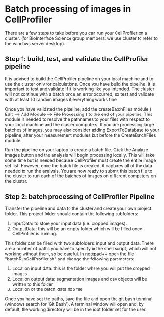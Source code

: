 <h1> Batch processing of images in CellProfiler </h1>


There are a few steps to take before you can run your CellProfiler on a cluster. (for BioInterface Science group members: we use cluster to refer to the windows server desktop). 

<h2> Step 1: build, test, and validate the CellProfiler pipeline </h2>
It is advised to build the CellProfiler pipeline on your local machine and to use the cluster only for calculations. Once you have build the pipeline, it is important to test and validate if it is working like you intended. The cluster will not continue with a batch once an error occurred, so test and validate with at least 10 random images if everything works fine. 

Once you have validated the pipeline, add the createBatchFiles module ( Edit --> Add Module --> File Processing ) to the end of your pipeline. This module is needed to resolve the pathnames to your files with respect to your local machine and the cluster computers. If you are processing large batches of images, you may also consider adding ExportToDatabase to your pipeline, after your measurement modules but before the CreateBatchFiles module. 

Run the pipeline on your laptop to create a batch file. Click the Analyze images button and the analysis will begin processing locally. This will take some time but is needed because CellProfiler must  create the entire image set list. However, once the batch file is created, it captures all of the data needed to run the analysis. You are now ready to submit this batch file to the cluster to run each of the batches of images on different computers on the cluster.

<h2> Step 2: batch processing of CellProfiler Pipeline </h2>
Transfer the pipeline and data to the cluster and create your own project folder. This project folder should contain the following subfolders:

1. InputData: to store your input data (i.e. cropped images).
2. OutputData: this will be an empty folder which will be filled once CellProfiler is running.

This folder can be filled with two subfolders: input and output data.
There are a number of paths you  have to specify in the shell script, which will not working without them, so be careful.
In notepad++ open the file "batchRunCellProfiler.sh" and change the following parameters:
1. Location input data: this is the folder where you will put the cropped images
2. Location output data: segmentation images and csv objects will be written to this folder
3. Location of the batch_data.hd5 file

Once you have set the paths, save the file and open the git bash terminal (windows search for 'Git Bash').
A terminal window will open and, by default, the working directory will be in the root folder set for the user. 
